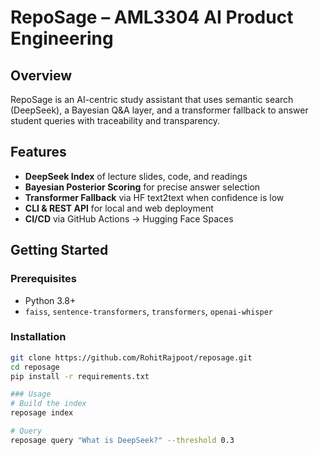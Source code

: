 # RepoSage – AML3304 AI Product Engineering

## Overview
RepoSage is an AI-centric study assistant that uses semantic search (DeepSeek), a Bayesian Q&A layer, and a transformer fallback to answer student queries with traceability and transparency.

## Features
- **DeepSeek Index** of lecture slides, code, and readings  
- **Bayesian Posterior Scoring** for precise answer selection  
- **Transformer Fallback** via HF text2text when confidence is low  
- **CLI & REST API** for local and web deployment  
- **CI/CD** via GitHub Actions → Hugging Face Spaces

## Getting Started

### Prerequisites
- Python 3.8+  
- `faiss`, `sentence-transformers`, `transformers`, `openai-whisper`

### Installation
```bash
git clone https://github.com/RohitRajpoot/reposage.git
cd reposage
pip install -r requirements.txt

### Usage
# Build the index
reposage index

# Query
reposage query "What is DeepSeek?" --threshold 0.3

